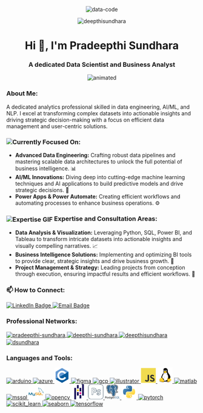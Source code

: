 <p align="center">
  <img src="https://media.giphy.com/media/v1.Y2lkPTc5MGI3NjExcjVqdnQwbzgzMmhhZXl0ejYwb3lwajNqYTV5YzZmNWRtcWlqaXk5aCZlcD12MV9naWZzX3NlYXJjaCZjdD1n/LaVp0AyqR5bGsC5Cbm/giphy.gif" alt="data-code" width="80" height="80"/>
</p>

<p align="center">
  <img src="https://komarev.com/ghpvc/?username=deepthisundhara&label=Profile%20views&color=0e75b6&style=flat" alt="deepthisundhara" />
</p>

<h1 align="center">Hi 👋, I'm Pradeepthi Sundhara</h1>
<h3 align="center">A dedicated Data Scientist and Business Analyst</h3> 

<p align="center">
  <img src="https://user-images.githubusercontent.com/74038190/212749447-bfb7e725-6987-49d9-ae85-2015e3e7cc41.gif" alt="animated" width="270" height="270"/>
</p>

<h3 align="left">About Me:</h3>
<p>
  A dedicated analytics professional skilled in data engineering, AI/ML, and NLP. I excel at transforming complex datasets into actionable insights and driving strategic decision-making with a focus on efficient data management and user-centric solutions.
</p>

<h3 align="left"><img src="https://media.giphy.com/media/WUlplcMpOCEmTGBtBW/giphy.gif" width="40">Currently Focused On:
</h3>
<ul>
  <li><strong>Advanced Data Engineering:</strong> Crafting robust data pipelines and mastering scalable data architectures to unlock the full potential of business intelligence. 📊</li>
  <li><strong>AI/ML Innovations:</strong> Diving deep into cutting-edge machine learning techniques and AI applications to build predictive models and drive strategic decisions. 🤖</li>
  <li><strong>Power Apps & Power Automate:</strong> Creating efficient workflows and automating processes to enhance business operations. ⚙️</li>
</ul>






<h3 align="left">
  <img src="https://media.giphy.com/media/pylpD8AoQCf3CQ1oO2/giphy.gif" alt="Expertise GIF" width="40" height="40" style="vertical-align: middle;"/> 
  Expertise and Consultation Areas:
</h3>
<ul>
  <li><strong>Data Analysis & Visualization:</strong> Leveraging Python, SQL, Power BI, and Tableau to transform intricate datasets into actionable insights and visually compelling narratives. 📈</li>
  <li><strong>Business Intelligence Solutions:</strong> Implementing and optimizing BI tools to provide clear, strategic insights and drive business growth. 🚀</li>
  <li><strong>Project Management & Strategy:</strong> Leading projects from conception through execution, ensuring impactful results and efficient workflows. 🎯</li>
</ul>

<h3 align="left">📫 How to Connect:</h3>
<p>
  <a href="https://linkedin.com/in/pradeepthi-sundhara">
    <img src="https://img.shields.io/badge/-Sundhara--Pradeepthi-blue?style=flat&logo=Linkedin&logoColor=white" alt="LinkedIn Badge"/>
  </a>
  <a href="mailto:dsundhara@gmail.com">
    <img src="https://img.shields.io/badge/-dsundhara@gmail.com-red?style=flat&logo=Gmail&logoColor=white" alt="Email Badge"/>
  </a>
</p>

<h3 align="left">Professional Networks:</h3>
<p align="left">
  <a href="https://linkedin.com/in/pradeepthi-sundhara" target="blank">
    <img align="center" src="https://raw.githubusercontent.com/rahuldkjain/github-profile-readme-generator/master/src/images/icons/Social/linked-in-alt.svg" alt="pradeepthi-sundhara" height="30" width="40"/>
  </a>
  <a href="https://stackoverflow.com/users/deepthi-sundhara" target="blank">
    <img align="center" src="https://raw.githubusercontent.com/rahuldkjain/github-profile-readme-generator/master/src/images/icons/Social/stack-overflow.svg" alt="deepthi-sundhara" height="30" width="40"/>
  </a>
  <a href="https://kaggle.com/deepthisundhara" target="blank">
    <img align="center" src="https://raw.githubusercontent.com/rahuldkjain/github-profile-readme-generator/master/src/images/icons/Social/kaggle.svg" alt="deepthisundhara" height="30" width="40"/>
  </a>
  <a href="https://www.hackerrank.com/dsundhara" target="blank">
    <img align="center" src="https://raw.githubusercontent.com/rahuldkjain/github-profile-readme-generator/master/src/images/icons/Social/hackerrank.svg" alt="dsundhara" height="30" width="40"/>
  </a>
</p>

<h3 align="left">Languages and Tools:</h3>
<p align="left"> <a href="https://www.arduino.cc/" target="_blank" rel="noreferrer"> <img src="https://cdn.worldvectorlogo.com/logos/arduino-1.svg" alt="arduino" width="40" height="40"/> </a> <a href="https://azure.microsoft.com/en-in/" target="_blank" rel="noreferrer"> <img src="https://www.vectorlogo.zone/logos/microsoft_azure/microsoft_azure-icon.svg" alt="azure" width="40" height="40"/> </a> <a href="https://www.cprogramming.com/" target="_blank" rel="noreferrer"> <img src="https://raw.githubusercontent.com/devicons/devicon/master/icons/c/c-original.svg" alt="c" width="40" height="40"/> </a> <a href="https://www.figma.com/" target="_blank" rel="noreferrer"> <img src="https://www.vectorlogo.zone/logos/figma/figma-icon.svg" alt="figma" width="40" height="40"/> </a> <a href="https://cloud.google.com" target="_blank" rel="noreferrer"> <img src="https://www.vectorlogo.zone/logos/google_cloud/google_cloud-icon.svg" alt="gcp" width="40" height="40"/> </a> <a href="https://www.adobe.com/in/products/illustrator.html" target="_blank" rel="noreferrer"> <img src="https://www.vectorlogo.zone/logos/adobe_illustrator/adobe_illustrator-icon.svg" alt="illustrator" width="40" height="40"/> </a> <a href="https://developer.mozilla.org/en-US/docs/Web/JavaScript" target="_blank" rel="noreferrer"> <img src="https://raw.githubusercontent.com/devicons/devicon/master/icons/javascript/javascript-original.svg" alt="javascript" width="40" height="40"/> </a> <a href="https://www.linux.org/" target="_blank" rel="noreferrer"> <img src="https://raw.githubusercontent.com/devicons/devicon/master/icons/linux/linux-original.svg" alt="linux" width="40" height="40"/> </a> <a href="https://www.mathworks.com/" target="_blank" rel="noreferrer"> <img src="https://upload.wikimedia.org/wikipedia/commons/2/21/Matlab_Logo.png" alt="matlab" width="40" height="40"/> </a> <a href="https://www.microsoft.com/en-us/sql-server" target="_blank" rel="noreferrer"> <img src="https://www.svgrepo.com/show/303229/microsoft-sql-server-logo.svg" alt="mssql" width="40" height="40"/> </a> <a href="https://www.mysql.com/" target="_blank" rel="noreferrer"> <img src="https://raw.githubusercontent.com/devicons/devicon/master/icons/mysql/mysql-original-wordmark.svg" alt="mysql" width="40" height="40"/> </a> <a href="https://opencv.org/" target="_blank" rel="noreferrer"> <img src="https://www.vectorlogo.zone/logos/opencv/opencv-icon.svg" alt="opencv" width="40" height="40"/> </a> <a href="https://pandas.pydata.org/" target="_blank" rel="noreferrer"> <img src="https://raw.githubusercontent.com/devicons/devicon/2ae2a900d2f041da66e950e4d48052658d850630/icons/pandas/pandas-original.svg" alt="pandas" width="40" height="40"/> </a> <a href="https://www.photoshop.com/en" target="_blank" rel="noreferrer"> <img src="https://raw.githubusercontent.com/devicons/devicon/master/icons/photoshop/photoshop-line.svg" alt="photoshop" width="40" height="40"/> </a> <a href="https://www.postgresql.org" target="_blank" rel="noreferrer"> <img src="https://raw.githubusercontent.com/devicons/devicon/master/icons/postgresql/postgresql-original-wordmark.svg" alt="postgresql" width="40" height="40"/> </a> <a href="https://www.python.org" target="_blank" rel="noreferrer"> <img src="https://raw.githubusercontent.com/devicons/devicon/master/icons/python/python-original.svg" alt="python" width="40" height="40"/> </a> <a href="https://pytorch.org/" target="_blank" rel="noreferrer"> <img src="https://www.vectorlogo.zone/logos/pytorch/pytorch-icon.svg" alt="pytorch" width="40" height="40"/> </a> <a href="https://scikit-learn.org/" target="_blank" rel="noreferrer"> <img src="https://upload.wikimedia.org/wikipedia/commons/0/05/Scikit_learn_logo_small.svg" alt="scikit_learn" width="40" height="40"/> </a> <a href="https://seaborn.pydata.org/" target="_blank" rel="noreferrer"> <img src="https://seaborn.pydata.org/_images/logo-mark-lightbg.svg" alt="seaborn" width="40" height="40"/> </a> <a href="https://www.tensorflow.org" target="_blank" rel="noreferrer"> <img src="https://www.vectorlogo.zone/logos/tensorflow/tensorflow-icon.svg" alt="tensorflow" width="40" height="40"/> </a> </p>

